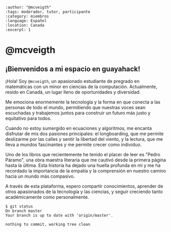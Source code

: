 
```{post} 2023-07-18
:author: "@mcveigth"
:tags: moderador, tutor, participante
:category: miembros
:language: Español
:location: Canada
:excerpt: 1
```

# @mcveigth

## ¡Bienvenidos a mi espacio en guayahack!

¡Hola! Soy `@mcveigth`, un apasionado estudiante de pregrado en matemáticas con un minor en ciencias de la computación. Actualmente, resido en Canadá, un lugar lleno de oportunidades y diversidad.

Me emociona enormemente la tecnología y la forma en que conecta a las personas de todo el mundo, permitiendo que nuestras voces sean escuchadas y trabajemos juntos para construir un futuro más justo y equitativo para todos.

Cuando no estoy sumergido en ecuaciones y algoritmos, me encanta disfrutar de mis dos pasiones principales: el longboarding, que me permite deslizarme por las calles y sentir la libertad del viento, y la lectura, que me lleva a mundos fascinantes y me permite crecer como individuo.

Uno de los libros que recientemente he tenido el placer de leer es "Pedro Páramo", una obra maestra literaria que me cautivó desde la primera página hasta la última. Esta historia ha dejado una huella profunda en mí y me ha recordado la importancia de la empatía y la comprensión en nuestro camino hacia un mundo más compasivo.

A través de esta plataforma, espero compartir conocimientos, aprender de otros apasionados de la tecnología y las ciencias, y seguir creciendo tanto académicamente como personalmente.

```console
$ git status 
On branch master
Your branch is up to date with 'origin/master'.

nothing to commit, working tree clean
```
